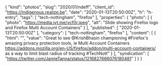 {
  "kind": "photos",
  "slug": "2020/01/ndeff",
  "client_id": "https://indigenous.realize.be",
  "date": "2020-01-13T20:50:00Z",
  "h": "h-entry",
  "tags": [
    "tech-nottingham",
    "firefox"
  ],
  "properties": {
    "photo": [
      {
        "photo": "https://media.jvt.me/vcf0r.jpeg",
        "alt": "Slide showing Firefox logo and Firefox Multi Account Containers"
      }
    ],
    "published": [
      "2020-01-13T20:50:00Z"
    ],
    "category": [
      "tech-nottingham",
      "firefox"
    ],
    "content": [
      {
        "html": "",
        "value": "Great to see @KrishBhasin championing #Firefox's amazing privacy protection tools, ie Multi Account Containers https://addons.mozilla.org/en-US/firefox/addon/multi-account-containers/ as a way to limit blast radius of tracking #TechNott"
      }
    ],
    "syndication": [
      "https://twitter.com/JamieTanna/status/1216827666076180481"
    ]
  }
}
